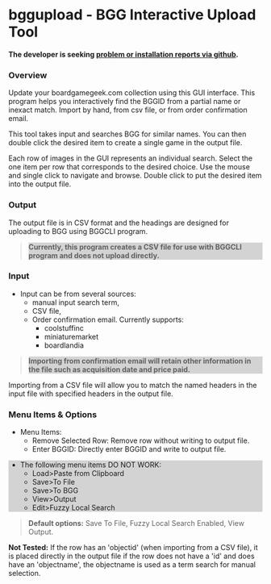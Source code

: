 # bggupload - BGG Interactive Upload Tool

**The developer is seeking [problem or installation reports via github](https://github.com/HiGregSmith/bggupload/issues).**

### Overview
Update your boardgamegeek.com collection using this GUI interface. This program helps you interactively find the BGGID from a partial name or inexact match. Import by hand, from csv file, or from order confirmation email.

This tool takes input and searches BGG for similar names. You can then double click the desired item to create a single game in the output file.

Each row of images in the GUI represents an individual search. Select the one item per row that corresponds to the desired choice. Use the mouse and single click to navigate and browse. Double click to put the desired item into the output file.

### Output

The output file is in CSV format and the headings are designed for uploading to BGG using BGGCLI program.

> **<div style="background-color:LightGray">Currently, this program creates a CSV file for use with BGGCLI program and does not upload directly.</div>**

### Input

- Input can be from several sources:
    - manual input search term,
    - CSV file,
    - Order confirmation email. Currently supports:
        - coolstuffinc
        - miniaturemarket
        - boardlandia
        

> **<div style="background-color:LightGray">Importing from confirmation email will retain other information in the file such as acquisition date and price paid.</div>**

Importing from a CSV file will allow you to match the named headers in the input file with specified headers in the output file.

### Menu Items & Options
- Menu Items:
    - Remove Selected Row: Remove row without writing to output file.
    - Enter BGGID: Directly enter BGGID and write to output file.
    
    
<div style="background-color:LightGray">

- The following menu items DO NOT WORK:
    - Load>Paste from Clipboard
    - Save>To File
    - Save>To BGG
    - View>Output
    - Edit>Fuzzy Local Search
</div>

>**Default options:** Save To File, Fuzzy Local Search Enabled, View Output.

**Not Tested:** If the row has an 'objectid' (when importing from a CSV file), it is placed directly in the output file
if the row does not have a 'id' and does have an 'objectname', the objectname is used as a term search for manual selection.
